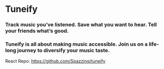 # Tuneify 
### Track music you’ve listened. Save what you want to hear. Tell your friends what’s good.

### Tuneify is all about making music accessible. Join us on a life-long journey to diversify your music taste.

React Repo: https://github.com/Spazzinq/tuneify